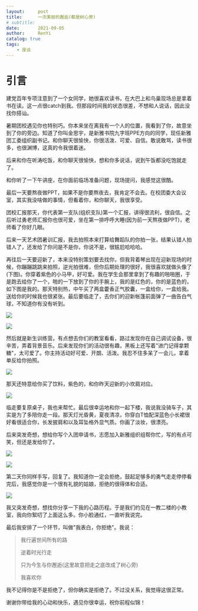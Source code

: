 ```yaml
---
layout:     post
title:      一次美丽的邂逅(都是树心旁)
# subtitle:   
date:       2021-09-05
author:     RenYi
catalog: true
tags:
    - 座谈
---
```



# 引言

建党百年专项注意到了一个女同学，她很喜欢读书，在大巴上和鸟巢现场总是拿着书在读。这一点很catch到我。但那段时间我的状态很差，不想和人说话，因此没找你搭讪。

暑期团校遇见你也特别巧。你本来坐在离我有一个人的位置，我看到了你，故意坐到了你的旁边。知道了你叫金思宇，是新雅书院九字班PPE方向的同学，现任新雅团工委组织副书记。和你聊天很愉快，你很活泼、可爱、自信。敢说敢骂，读书很多，也很渊博，这真的令我很着迷。

后来和你在听涛吃饭，和你聊天很愉快，想和你多说话，说到午饭都没吃饱就走了。

和你听了一下午讲座，在你面前临场准备问题，现场提问，我感觉这很酷。

最后一天要熬夜做PPT，如果不是你要熬夜去，我肯定不会去。在校团委大会议室，其实我没啥做的事情，但看着你，和你聊天，我很享受。

团校汇报那天，你代表第一支队(组织支队)第一个汇报，讲得很流利，很自信。之后听过勇老师汇报你也很可爱，坐在第一排呼呼大睡(因为前一天熬夜做PPT)，老师看了你好几眼。

后来一天艺术团暑训汇报，我去拍照本来打算给舞蹈队的你拍一张，结果认错人拍错人了，还发给了你问是不是你，你说不是，很尴尬哈哈哈。

再往后一天要迎新了，本来没特别策划要去找你，但我背着琴出现在迎新现场的时候，你蹦蹦跳跳来拍照，逆光拍很难，但你后期处理的很好，我很喜欢就做头像了(下图)。你穿着紫色的小马甲，好可爱。我在学生会那里拿到了有趣的啪啪圈，于是跑去给你了一个，啪的一下放到了你的手腕上，我的是红色的，你的是蓝色的，如下图是我的。那天特别热，中午买了两盒藿香正气胶囊，一盒给你，一盒给我。送给你的时候我也很紧张。最后要临走了，去你们的迎新帐篷前面弹了一曲告白气球，不知道你有没有听到。

![](https://LEGION-GREEN.github.io/img/GiftForJSY.jpg)

![](https://LEGION-GREEN.github.io/img/你给我拍的图片.jpg)

然后就是新生训练营。有点想去你们的教室看看，路过发现你在自己调试设备，很辛苦，弄着背景音乐。后来发现你们的活动很有趣，黑板上还写着"进门记得拿颗糖"，太可爱了。你主持活动好可爱、开朗、活泼。我忍不住多呆了一会儿，拿着单反给你拍照。

![](https://LEGION-GREEN.github.io/img/像阿尔卑斯糖一样甜.jpg)

那天还特意给你买了饮料，紫色的，和你昨天迎新的小坎肩对应。

![](https://LEGION-GREEN.github.io/img/买的饮料.jpg)

临走要复原桌子，我也来帮忙。最后很幸运地和你一起下楼，我说我没骑车子，其实是为了多陪你走一段。那天灯光昏黄，夏夜清凉，你穿白T恤配深蓝色小长裙很好看很适合你，长发披肩和以及耳坠格外显气质。你画了淡妆，很漂亮。

后来突发奇想，想给你写个入团申请书，志愿加入新雅组织组帮你忙，写的有点可笑，但还是发给你了。

![](https://LEGION-GREEN.github.io/img/任一的入团申请书_Page1_Image1.jpg)

![](https://LEGION-GREEN.github.io/img/任一的入团申请书_Page2_Image1.jpg)

第二天你同样手写，回复了。我知道你一定会拒绝，鼓起足够多的勇气走走停停看完后，我感觉你是一个很有礼貌的姑娘，拒绝的很得体和合适。

![](https://LEGION-GREEN.github.io/img/对任一同志入团志愿书的回复.jpg)

我又突发奇想，想找你分享一下我的心路历程。于是我们约见在一教二楼的小教室，我向你絮叨了上面这么多。你小脸通红，一直听我说完。

最后我安排了一个环节，叫做"我表白，你拒绝"。我说：

> 我行遍世间所有的路
>
> 逆着时光行走
>
> 只为今生与你邂逅(这里故意把走之底改成了树心旁)
>
> 我喜欢你

我不记得你是不是拒绝了，但你确实是拒绝了。不过没关系，我觉得这很正常。

谢谢你带给我的心动和快乐，遇见你很幸运，祝你前程似锦！

